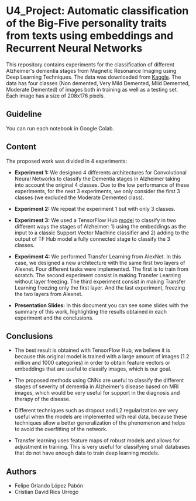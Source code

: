 # U4_Project: Automatic classification of the Big-Five personality traits from texts using embeddings and Recurrent Neural Networks

This repository contains experiments for the classification of different Alzheimer's dementia stages from Magnetic Resonance Imaging using Deep Learning Techniques. The data was downloaded from [Kaggle](https://www.kaggle.com/tourist55/alzheimers-dataset-4-class-of-images). The data has four classes (Non demented, Very Mild Demented, Mild Demented, Moderate Demented) of images both in training as well as a testing set. Each image has a size of 208x176 pixels.

## Guideline
You can run each notebook in Google Colab.

## Content
The proposed work was divided in 4 experiments: 

- **Experiment 1:** We designed 4 differents architectures for Convolutional Neural Networks to classify the Dementia stages in Alzheimer taking into account the original 4 classes. Due to the low performance of these experiments, for the next 3 experiments, we only consider the first 3 classes (we excluded the Moderate Demented class).

- **Experiment 2:** We repeat the experiment 1 but with only 3 classes.

- **Experiment 3:** We used a TensorFlow Hub [model](https://tfhub.dev/google/imagenet/mobilenet_v2_075_96/feature_vector/4) to classify in two different ways the stages of Alzheimer: 1) using the embeddings as the input to a classic Support Vector Machine classifier and 2) adding to the output of TF Hub model a fully connected stage to classify the 3 classes.

- **Experiment 4:** We performed Transfer Learning from AlexNet. In this case, we designed a new architecture with the same first two layers of Alexnet. Four different tasks were implemented. The first is to train from scratch. The second experiment consist in making Transfer Learning without layer freezing. The third experiment consist in making Transfer Learning freezing only the first layer. And the last experiment, freezing the two layers from Alexnet.

- **Presentation Slides:** In this document you can see some slides with the summary of this work, highlighting the results obtained in each experiment and the conclusions.

## Conclusions
- The best result is obtained with TensorFlow Hub, we believe it is because this original model is trained with a large amount of images (1.2 million and  1000 categories) in order to obtain feature vectors or embeddings that are useful to classify images, which is our goal.

- The proposed methods using CNNs are useful to classify the different stages of severity of dementia in Alzheimer's disease based on MRI images, which would be very useful for support in the diagnosis and therapy of the disease.

- Different techniques such as dropout and L2 regularization are very useful when the models are implemented with real data, because these techniques allow a better generalization of the phenomenon and helps to avoid the overfitting of the network.

- Transfer learning uses feature maps of robust models and allows for adjustment in training. This is very useful for classifying small databases that do not have enough data to train deep learning models. 

## Authors
- Felipe Orlando López Pabón
- Cristian David Rios Urrego
